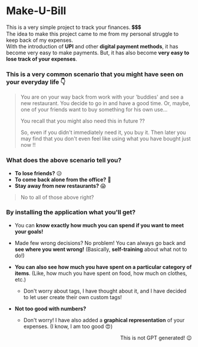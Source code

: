 # Make-U-Bill

This is a very simple project to track your finances. 💲💲💲
\
The idea to make this project came to me from my personal struggle to keep back of my expenses.
\
With the introduction of **UPI** and other **digital payment methods**, it has become very easy to make payments. 
But, it has also become **very easy to lose track of your expenses**.

### This is a very common scenario that you might have seen on your everyday life  👇
> You are on your way back from work with your 'buddies' and see a new restaurant. You decide to go in and have a good time.
> Or, maybe, one of your friends want to buy something for his own use... 
> 
> You recall that you might also need this in future ??
> 
> So, even if you didn't immediately need it, you buy it. 
> Then later you may find that you don't even feel like using what you have bought just now !!

### What does the above scenario tell you?

- **To lose friends?** 😥
- **To come back alone from the office?** 🚶
- **Stay away from new restaurants?** 😱

> No to all of those above right?

### By installing the application what you'll get?

- You can **know exactly how much you can spend if you want to meet your goals!**
 
- Made few wrong decisions? No problem! You can always go back and **see where you went wrong!** (Basically, **self-training** about what not to do!)

- **You can also see how much you have spent on a particular category of items**. (Like, how much you have spent on food, how much on clothes, etc.)
  - Don't worry about tags, I have thought about it, and I have decided to let user create their own custom tags!
 
- **Not too good with numbers?** 
  - Don't worry! I have also added a **graphical representation** of your expenses. (I know, I am too good 😍)

<div align="right">This is not GPT generated! 😉</div>
